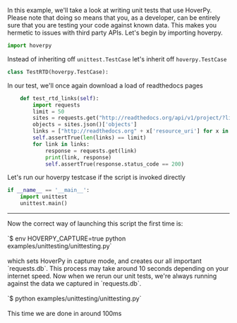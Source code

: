 In this example, we'll take a look at writing unit tests that use HoverPy. Please note that doing so means that you, as a developer, can be entirely sure that you are testing your code against known data. This makes you hermetic to issues with third party APIs. Let's begin by importing hoverpy. 

```python
import hoverpy

```

Instead of inheriting off `unittest.TestCase` let's inherit off `hoverpy.TestCase` 

```python
class TestRTD(hoverpy.TestCase):

```

In our test, we'll once again download a load of readthedocs pages 

```python
    def test_rtd_links(self):
        import requests
        limit = 50
        sites = requests.get("http://readthedocs.org/api/v1/project/?limit=%d&offset=0&format=json" % limit)
        objects = sites.json()['objects']
        links = ["http://readthedocs.org" + x['resource_uri'] for x in objects]
        self.assertTrue(len(links) == limit)
        for link in links:
            response = requests.get(link)
            print(link, response)
            self.assertTrue(response.status_code == 200)

```

Let's run our hoverpy testcase if the script is invoked directly 

```python
if __name__ == '__main__':
    import unittest
    unittest.main()

```

<hr> Now the correct way of launching this script the first time is: <br><br> `$ env HOVERPY_CAPTURE=true python examples/unittesting/unittesting.py`<br><br> which sets HoverPy in capture mode, and creates our all important `requests.db`. This process may take around 10 seconds depending on your internet speed. Now when we rerun our unit tests, we're always running against the data we captured in `requests.db`.<br><br> `$ python examples/unittesting/unittesting.py`<br><br> This time we are done in around 100ms 